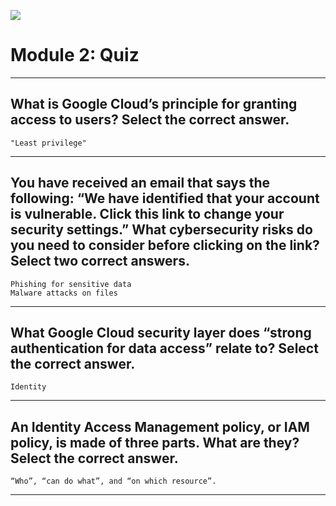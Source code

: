 [![](https://api.pointscounter.me/servers/img/subscribe)](https://www.youtube.com/@CloudHustlers)
# Module 2: Quiz
____
## What is Google Cloud’s principle for granting access to users? Select the correct answer.
```"Least privilege"```
____
## You have received an email that says the following: “We have identified that your account is vulnerable. Click this link to change your security settings.” What cybersecurity risks do you need to consider before clicking on the link? Select two correct answers.
```Phishing for sensitive data```<br>
```Malware attacks on files```
____
## What Google Cloud security layer does “strong authentication for data access” relate to? Select the correct answer.
```Identity```
_____
## An Identity Access Management policy, or IAM policy, is made of three parts. What are they? Select the correct answer.
```“Who”, “can do what”, and “on which resource”.```
_____
